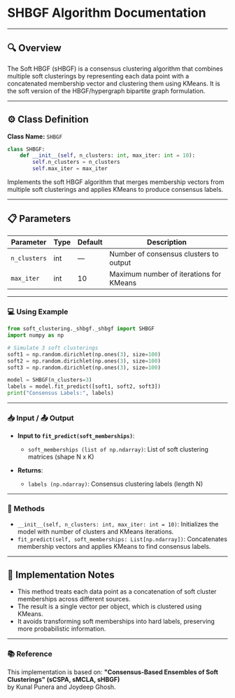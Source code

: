 # SHBGF Algorithm Documentation

---

## 🔍 Overview
The Soft HBGF (sHBGF) is a consensus clustering algorithm that combines multiple soft clusterings by representing each data point with a concatenated membership vector and clustering them using KMeans. It is the soft version of the HBGF/hypergraph bipartite graph formulation.

---


## ⚙️ Class Definition
**Class Name:** `SHBGF`

```python
class SHBGF:
    def __init__(self, n_clusters: int, max_iter: int = 10):
        self.n_clusters = n_clusters
        self.max_iter = max_iter
```

Implements the soft HBGF algorithm that merges membership vectors from multiple soft clusterings and applies KMeans to produce consensus labels.

---

## 📋 Parameters
| Parameter     | Type  | Default | Description                                   |
|---------------|-------|---------|-----------------------------------------------|
| `n_clusters`  | int   | —       | Number of consensus clusters to output        |
| `max_iter`    | int   | 10      | Maximum number of iterations for KMeans       |

---

### 💻 Using Example

```python
from soft_clustering._shbgf._shbgf import SHBGF
import numpy as np

# Simulate 3 soft clusterings
soft1 = np.random.dirichlet(np.ones(3), size=100)
soft2 = np.random.dirichlet(np.ones(3), size=100)
soft3 = np.random.dirichlet(np.ones(3), size=100)

model = SHBGF(n_clusters=3)
labels = model.fit_predict([soft1, soft2, soft3])
print("Consensus Labels:", labels)
```

---

### 📥 Input / 📤 Output

- **Input to `fit_predict(soft_memberships)`**:
  - `soft_memberships (list of np.ndarray)`: List of soft clustering matrices (shape N x K)

- **Returns**:
  - `labels (np.ndarray)`: Consensus clustering labels (length N)

---

### 🔧 Methods

- `__init__(self, n_clusters: int, max_iter: int = 10)`: Initializes the model with number of clusters and KMeans iterations.
- `fit_predict(self, soft_memberships: List[np.ndarray])`: Concatenates membership vectors and applies KMeans to find consensus labels.

---



## 📝 Implementation Notes

- This method treats each data point as a concatenation of soft cluster memberships across different sources.
- The result is a single vector per object, which is clustered using KMeans.
- It avoids transforming soft memberships into hard labels, preserving more probabilistic information.

---

### 📚 Reference

This implementation is based on:
**"Consensus-Based Ensembles of Soft Clusterings" (sCSPA, sMCLA, sHBGF)**  
by Kunal Punera and Joydeep Ghosh.
